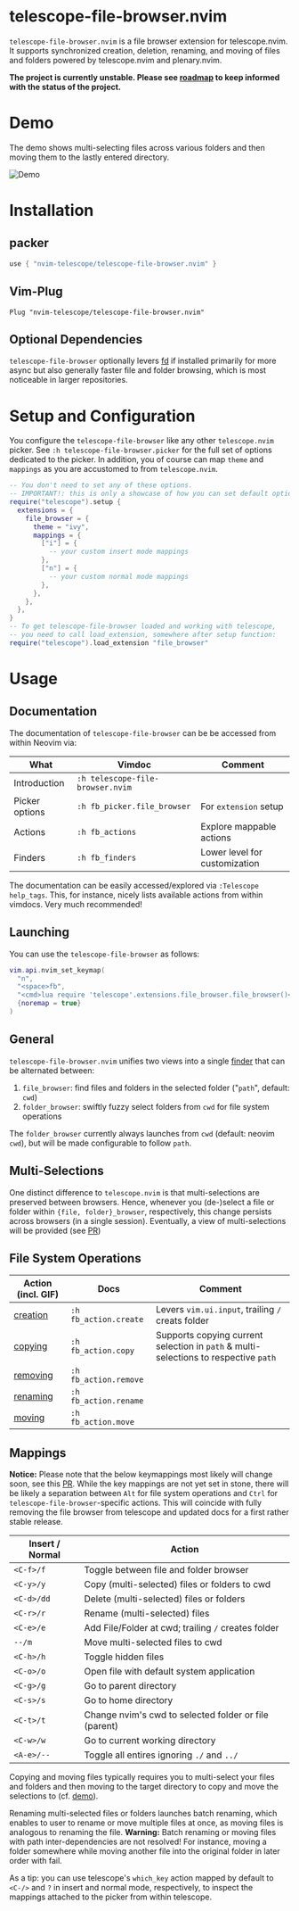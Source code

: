 # telescope-file-browser.nvim

`telescope-file-browser.nvim` is a file browser extension for telescope.nvim. It supports synchronized creation, deletion, renaming, and moving of files and folders powered by telescope.nvim and plenary.nvim.

**The project is currently unstable. Please see [roadmap](https://github.com/nvim-telescope/telescope-file-browser.nvim/issues/3) to keep informed with the status of the project.**

# Demo

The demo shows multi-selecting files across various folders and then moving them to the lastly entered directory.

![Demo](./media/fb-demo.gif)

# Installation

## packer 

```lua
use { "nvim-telescope/telescope-file-browser.nvim" }
```

## Vim-Plug 

```viml
Plug "nvim-telescope/telescope-file-browser.nvim"
```

## Optional Dependencies

`telescope-file-browser` optionally levers [fd](https://github.com/sharkdp/fd) if installed primarily for more async but also generally faster file and folder browsing, which is most noticeable in larger repositories.

# Setup and Configuration

You configure the `telescope-file-browser` like any other `telescope.nvim` picker. See `:h telescope-file-browser.picker` for the full set of options dedicated to the picker. In addition, you of course can map `theme` and `mappings` as you are accustomed to from `telescope.nvim`.

```lua
-- You don't need to set any of these options.
-- IMPORTANT!: this is only a showcase of how you can set default options!
require("telescope").setup {
  extensions = {
    file_browser = {
      theme = "ivy",
      mappings = {
        ["i"] = {
          -- your custom insert mode mappings
        },
        ["n"] = {
          -- your custom normal mode mappings
        },
      },
    },
  },
}
-- To get telescope-file-browser loaded and working with telescope,
-- you need to call load_extension, somewhere after setup function:
require("telescope").load_extension "file_browser"
```

# Usage

## Documentation

The documentation of `telescope-file-browser` can be be accessed from within Neovim via:

|**What**       |  **Vimdoc**                        | **Comment**                  |
|---------------|------------------------------------|------------------------------|
|Introduction   |   `:h telescope-file-browser.nvim` |                              |
|Picker options |   `:h fb_picker.file_browser`      | For `extension` setup        |
|Actions        |   `:h fb_actions`                  | Explore mappable actions     |
|Finders        |   `:h fb_finders`                  | Lower level for customization|

The documentation can be easily accessed/explored via `:Telescope help_tags`. This, for instance, nicely lists available actions from within vimdocs. Very much recommended!

## Launching

You can use the `telescope-file-browser` as follows:

```lua
vim.api.nvim_set_keymap(
  "n",
  "<space>fb",
  "<cmd>lua require 'telescope'.extensions.file_browser.file_browser()<CR>",
  {noremap = true}
)
```

## General

`telescope-file-browser.nvim` unifies two views into a single [finder](https://github.com/nvim-telescope/telescope-file-browser.nvim/blob/master/lua/telescope/_extensions/file_browser/finders.lua) that can be alternated between:

1. `file_browser`: find files and folders in the selected folder ("`path`", default: `cwd`)
2. `folder_browser`: swiftly fuzzy select folders from `cwd` for file system operations

The `folder_browser` currently always launches from `cwd` (default: neovim `cwd`), but will be made configurable to follow `path`.

## Multi-Selections

One distinct difference to `telescope.nvim` is that multi-selections are preserved between browsers. Hence, whenever you (de-)select a file or folder within `{file, folder}_browser`, respectively, this change persists across browsers (in a single session). Eventually, a view of multi-selections will be provided (see [PR](https://github.com/nvim-telescope/telescope-file-browser.nvim/pull/48))

## File System Operations

| Action (incl. GIF)| Docs                   | Comment  |
|-------------------|------------------------|----------| 
|  [creation]()     | `:h fb_action.create`  | Levers `vim.ui.input`, trailing `/` creats folder |
|  [copying]()      | `:h fb_action.copy`    | Supports copying current selection in `path` & multi-selections to respective `path` |
|  [removing]()     | `:h fb_action.remove`  |
|  [renaming]()     | `:h fb_action.rename`  |
|  [moving]()       | `:h fb_action.move`    |

## Mappings

**Notice:** Please note that the below keymappings most likely will change soon, see this [PR](https://github.com/nvim-telescope/telescope-file-browser.nvim/pull/49). While the key mappings are not yet set in stone, there will be likely a separation between `Alt` for file system operations and `Ctrl` for `telescope-file-browser`-specific actions. This will coincide with fully removing the file browser from telescope and updated docs for a first rather stable release.

| Insert / Normal  | Action                                                |
|------------------|-------------------------------------------------------|
| `<C-f>/f`        | Toggle between file and folder browser                |
| `<C-y>/y`        | Copy (multi-selected) files or folders to cwd         |
| `<C-d>/dd`       | Delete (multi-selected) files or folders              |
| `<C-r>/r`        | Rename (multi-selected) files                         |
| `<C-e>/e`        | Add File/Folder at cwd; trailing `/` creates folder   |
| `--/m`           | Move multi-selected files to cwd                      |
| `<C-h>/h`        | Toggle hidden files                                   |
| `<C-o>/o`        | Open file with default system application             |
| `<C-g>/g`        | Go to parent directory                                |
| `<C-s>/s`        | Go to home directory                                  |
| `<C-t>/t`        | Change nvim's cwd to selected folder or file (parent) |
| `<C-w>/w`        | Go to current working directory                       |
| `<A-e>/--`       | Toggle all entires ignoring `./` and `../`            |

Copying and moving files typically requires you to multi-select your files and folders and then moving to the target directory to copy and move the selections to (cf. [demo](#demo)).

Renaming multi-selected files or folders launches batch renaming, which enables to user to rename or move multiple files at once, as moving files is analogous to renaming the file. **Warning:** Batch renaming or moving files with path inter-dependencies are not resolved! For instance, moving a folder somewhere while moving another file into the original folder in later order with fail.

As a tip: you can use telescope's `which_key` action mapped by default to `<C-/>` and `?` in insert and normal mode, respectively, to inspect the mappings attached to the picker from within telescope.


<!-- # Contributing -->

<!-- Contributions are very welcome! -->

<!-- ## Submitting a new feature -->

<!-- Thanks for considering to contribute to `telescope-file-browser.nvim`! --> 
